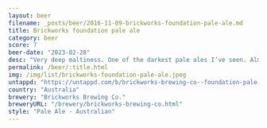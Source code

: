 ```yaml
---
layout: beer
filename: _posts/beer/2016-11-09-brickworks-foundation-pale-ale.md
title: Brickworks foundation pale ale
category: beer
score: 7
beer-date: "2023-02-28"
desc: "Very deep maltiness. One of the darkest pale ales I’ve seen. Almost like a mild red ale with low bitterness. Takes a little bit to get used to"
permalink: /beer/:title.html
img: /img/list/brickworks-foundation-pale-ale.jpeg
untappd: "https://untappd.com/b/brickworks-brewing-co--foundation-pale-ale/4158733"
country: "Australia"
brewery: "Brickworks Brewing Co."
breweryURL: "/brewery/brickworks-brewing-co.html"
style: "Pale Ale - Australian"
---
```

